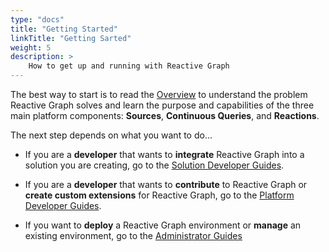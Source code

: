 ```yaml
---
type: "docs"
title: "Getting Started"
linkTitle: "Getting Sarted"
weight: 5
description: >
    How to get up and running with Reactive Graph
---
```


The best way to start is to read the [Overview](/concepts/overview) to understand the problem Reactive Graph solves and learn the purpose and capabilities of the three main platform components: **Sources**, **Continuous Queries**, and **Reactions**.

The next step depends on what you want to do...

- If you are a **developer** that wants to **integrate** Reactive Graph into a solution you are creating, go to the [Solution Developer Guides](/solution-developer).

- If you are a **developer** that wants to **contribute** to Reactive Graph or **create custom extensions** for Reactive Graph, go to the [Platform Developer Guides](/platform-developer).

- If you want to **deploy** a Reactive Graph environment or **manage** an existing environment, go to the [Administrator Guides](/administrator)
